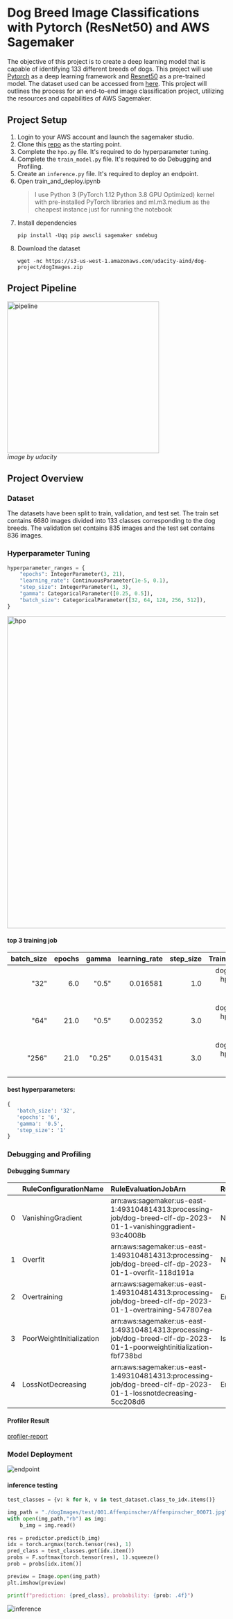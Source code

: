 # Dog Breed Image Classifications with Pytorch (ResNet50) and AWS Sagemaker

The objective of this project is to create a deep learning model that is capable of identifying 133 different breeds of dogs. This project will use [Pytorch](https://pytorch.org/) as a deep learning framework and [Resnet50](https://pytorch.org/vision/main/models/generated/torchvision.models.resnet50.html) as a pre-trained model. The dataset used can be accessed from [here](https://s3-us-west-1.amazonaws.com/udacity-aind/dog-project/dogImages.zip). This project will outlines the process for an end-to-end image classification project, utilizing the resources and capabilities of AWS Sagemaker.

## Project Setup
1. Login to your AWS account and launch the sagemaker studio.
2. Clone this [repo](https://github.com/udacity/CD0387-deep-learning-topics-within-computer-vision-nlp-project-starter) as the starting point.
3. Complete the `hpo.py` file. It's required to do hyperparameter tuning.
4. Complete the `train_model.py` file. It's required to do Debugging and Profiling.
5. Create an `inference.py` file. It's required to deploy an endpoint.
6. Open train_and_deploy.ipynb
   >I use Python 3 (PyTorch 1.12 Python 3.8 GPU Optimized) kernel with pre-installed PyTorch libraries and ml.m3.medium as the cheapest instance just for running the notebook
7. Install dependencies
   ```
   pip install -Uqq pip awscli sagemaker smdebug
   ```
8. Download the dataset
   ```
   wget -nc https://s3-us-west-1.amazonaws.com/udacity-aind/dog-project/dogImages.zip
   ```  

## Project Pipeline
<div align='left'>
   <img src="./src/img/1-project-diagrams.png" alt="pipeline"style="width: 350px;"/>
</div>
<div>
   <em>image by udacity</em>
<div>



## Project Overview

### Dataset
The datasets have been split to train, validation, and test set. The train set contains 6680 images divided into 133 classes corresponding to the dog breeds. The validation set contains 835 images and the test set contains 836 images.
### Hyperparameter Tuning
```python
hyperparameter_ranges = {
    "epochs": IntegerParameter(3, 21),
    "learning_rate": ContinuousParameter(1e-5, 0.1),
    "step_size": IntegerParameter(1, 3),
    "gamma": CategoricalParameter([0.25, 0.5]),
    "batch_size": CategoricalParameter([32, 64, 128, 256, 512]),
}
```
<div align='left'>
   <img src="src/img/2-hpo_crop.png" alt="hpo"style="width: 720;"/>
</div>

#### top 3 training job
  
| batch_size | epochs | gamma | learning_rate | step_size | TrainingJobName | TrainingJobStatus | FinalObjectiveValue | TrainingStartTime | TrainingEndTime | TrainingElapsedTimeSeconds |  |
|---:|---:|---:|---:|---:|---:|---:|---:|---:|---:|---:|---|
| "32" | 6.0 | "0.5" | 0.016581 | 1.0 | dog-breed-clf-hpo-230113-0640-018-9346f6ce | Completed | 0.8754 | 2023-01-13 08:14:08+00:00 | 2023-01-13 08:22:36+00:00 | 508.0 |  |
| "64" | 21.0 | "0.5" | 0.002352 | 3.0 | dog-breed-clf-hpo-230113-0640-011-e6297d35 | Completed | 0.8743 | 2023-01-13 07:30:34+00:00 | 2023-01-13 07:56:12+00:00 | 1538.0 |  |
| "256" | 21.0 | "0.25" | 0.015431 | 3.0 | dog-breed-clf-hpo-230113-0640-016-5401b3c0 | Completed | 0.8659 | 2023-01-13 08:00:47+00:00 | 2023-01-13 08:27:09+00:00 | 1582.0 |  |

#### best hyperparameters:
```python
{
   'batch_size': '32',
   'epochs': '6',
   'gamma': '0.5',
   'step_size': '1'
}
```
### Debugging and Profiling
#### Debugging Summary
|    | RuleConfigurationName    | RuleEvaluationJobArn                                                                                                 | RuleEvaluationStatus   | LastModifiedTime           | StatusDetails                                                                                                             |
|---:|:-------------------------|:---------------------------------------------------------------------------------------------------------------------|:-----------------------|:---------------------------|:--------------------------------------------------------------------------------------------------------------------------|
|  0 | VanishingGradient        | arn:aws:sagemaker:us-east-1:493104814313:processing-job/dog-breed-clf-dp-2023-01-1-vanishinggradient-93c4008b        | NoIssuesFound          | 2023-01-17 14:05:38.944000 | nan                                                                                                                       |
|  1 | Overfit                  | arn:aws:sagemaker:us-east-1:493104814313:processing-job/dog-breed-clf-dp-2023-01-1-overfit-118d191a                  | NoIssuesFound          | 2023-01-17 14:05:38.944000 | nan                                                                                                                       |
|  2 | Overtraining             | arn:aws:sagemaker:us-east-1:493104814313:processing-job/dog-breed-clf-dp-2023-01-1-overtraining-547807ea             | Error                  | 2023-01-17 14:05:38.944000 | InternalServerError: We encountered an internal error. Please try again.                                                  |
|  3 | PoorWeightInitialization | arn:aws:sagemaker:us-east-1:493104814313:processing-job/dog-breed-clf-dp-2023-01-1-poorweightinitialization-fbf738bd | IssuesFound            | 2023-01-17 14:05:38.944000 | RuleEvaluationConditionMet: Evaluation of the rule PoorWeightInitialization at step 0 resulted in the condition being met |
|  4 | LossNotDecreasing        | arn:aws:sagemaker:us-east-1:493104814313:processing-job/dog-breed-clf-dp-2023-01-1-lossnotdecreasing-5cc208d6        | Error                  | 2023-01-17 14:05:38.944000 | InternalServerError: We encountered an internal error. Please try again.                                                  |


#### Profiler Result
[profiler-report](./ProfilerReport/profiler-output/profiler-report.html)


### Model Deployment
![endpoint](src/img/3-endpoint_crop.png)
#### inference testing
```python
test_classes = {v: k for k, v in test_dataset.class_to_idx.items()}

img_path = "./dogImages/test/001.Affenpinscher/Affenpinscher_00071.jpg"
with open(img_path,"rb") as img:
    b_img = img.read()
    
res = predictor.predict(b_img)
idx = torch.argmax(torch.tensor(res), 1)
pred_class = test_classes.get(idx.item())
probs = F.softmax(torch.tensor(res), 1).squeeze()
prob = probs[idx.item()]

preview = Image.open(img_path)
plt.imshow(preview)

print(f"prediction: {pred_class}, probability: {prob: .4f}")
```

![inference](src/img/4-inference.png)